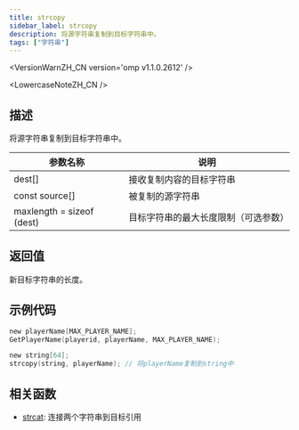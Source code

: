 ```yaml
---
title: strcopy
sidebar_label: strcopy
description: 将源字符串复制到目标字符串中。
tags: ["字符串"]
---
```


<VersionWarnZH_CN version='omp v1.1.0.2612' />

<LowercaseNoteZH_CN />

## 描述

将源字符串复制到目标字符串中。

| 参数名称                  | 说明                                 |
| ------------------------- | ------------------------------------ |
| dest[]                    | 接收复制内容的目标字符串             |
| const source[]            | 被复制的源字符串                     |
| maxlength = sizeof (dest) | 目标字符串的最大长度限制（可选参数） |

## 返回值

新目标字符串的长度。

## 示例代码

```c
new playerName[MAX_PLAYER_NAME];
GetPlayerName(playerid, playerName, MAX_PLAYER_NAME);

new string[64];
strcopy(string, playerName); // 将playerName复制到string中
```

## 相关函数

- [strcat](strcat): 连接两个字符串到目标引用
